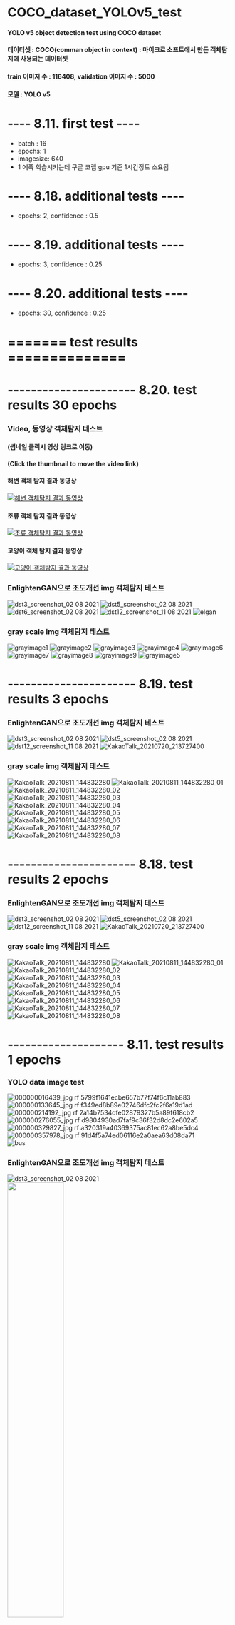# COCO_dataset_YOLOv5_test  


#### YOLO v5 object detection test using COCO dataset 
#### 데이터셋 : COCO(comman object in context) : 마이크로 소프트에서 만든 객체탐지에 사용되는 데이터셋
#### train 이미지 수 : 116408, validation 이미지 수 : 5000
#### 모델 : YOLO v5  


# ---- 8.11. first test ----
- batch : 16
- epochs: 1
- imagesize: 640  
- 1 에폭 학습시키는데 구글 코랩 gpu 기준 1시간정도 소요됨  


# ---- 8.18. additional tests  ----
- epochs: 2, confidence : 0.5


# ---- 8.19. additional tests ----
- epochs: 3, confidence : 0.25


# ---- 8.20. additional tests ----
- epochs: 30, confidence : 0.25


# ======= test results ==============




# ---------------------- 8.20. test results 30 epochs


### Video, 동영상 객체탐지 테스트
#### (썸네일 클릭시 영상 링크로 이동)
#### (Click the thumbnail to move the video link)


#### 해변 객체 탐지 결과 동영상
[![해변 객체탐지 결과 동영상](https://img.youtube.com/vi/8c1HasnaJiM/0.jpg)](https://youtu.be/8c1HasnaJiM?t=0x)


    
#### 조류 객체 탐지 결과 동영상
[![조류 객체탐지 결과 동영상](https://img.youtube.com/vi/bg1oSqC3mUE/0.jpg)](https://youtu.be/bg1oSqC3mUE?t=0s)

  
  
  
#### 고양이 객체 탐지 결과 동영상
[![고양이 객체탐지 결과 동영상](https://img.youtube.com/vi/S7pmJrnsRJ0/1.jpg)](https://youtu.be/S7pmJrnsRJ0?t=0s)


### EnlightenGAN으로 조도개선 img 객체탐지 테스트
![dst3_screenshot_02 08 2021](https://user-images.githubusercontent.com/49335804/130185291-cb33a7fb-04c8-4601-a4c5-cdccfed7ccdc.png)
![dst5_screenshot_02 08 2021](https://user-images.githubusercontent.com/49335804/130185301-409619cf-afbe-4f8d-bccc-30c170f60f0e.png)
![dst6_screenshot_02 08 2021](https://user-images.githubusercontent.com/49335804/130185326-57285b29-bf88-406d-bc1c-d9bf9c9adea6.png)
![dst12_screenshot_11 08 2021](https://user-images.githubusercontent.com/49335804/130185351-d3835b5f-8aee-44dd-b636-a53cc28fd21e.png)
![elgan](https://user-images.githubusercontent.com/49335804/130185405-a8750dfb-3359-4af2-8e3b-57b92d251cf6.jpg)

  
### gray scale img 객체탐지 테스트
![grayimage1](https://user-images.githubusercontent.com/49335804/130185479-c54dcd6e-65fe-4922-a518-6819b7e72bf3.jpg)
![grayimage2](https://user-images.githubusercontent.com/49335804/130185530-33b38fef-d4d6-4b67-bec5-78dfd6db9ba5.jpg)
![grayimage3](https://user-images.githubusercontent.com/49335804/130185463-e35d70ec-9112-4f91-8fb5-0326a093637c.jpg)
![grayimage4](https://user-images.githubusercontent.com/49335804/130185470-40bd15d0-a049-4ead-9aca-f676029ace4f.jpg)
![grayimage6](https://user-images.githubusercontent.com/49335804/130185566-a7e1e3b0-995f-4a79-826d-a4c15d673d55.jpg)
![grayimage7](https://user-images.githubusercontent.com/49335804/130185578-68c728e9-241e-46b1-854e-4c977d902f01.jpg)
![grayimage8](https://user-images.githubusercontent.com/49335804/130185590-47665c3f-4b68-49ef-8d6f-0e41c1d08235.jpg)
![grayimage9](https://user-images.githubusercontent.com/49335804/130185595-5986327e-d6a7-4f4f-a75f-3a619c97866c.jpg)
![grayimage5](https://user-images.githubusercontent.com/49335804/130185598-bdc0d0d1-702c-498e-9a38-5a67910c5e6c.jpg)



            

# ---------------------- 8.19. test results 3 epochs


### EnlightenGAN으로 조도개선 img 객체탐지 테스트
![dst3_screenshot_02 08 2021](https://user-images.githubusercontent.com/49335804/130029321-b1886d8f-578a-4a88-af6f-b12c659b6268.png)
![dst5_screenshot_02 08 2021](https://user-images.githubusercontent.com/49335804/130029459-12448ebf-49f0-45f2-8f53-9528ce8ccd01.png)
![dst12_screenshot_11 08 2021](https://user-images.githubusercontent.com/49335804/130029606-8229ef27-b38e-4692-acc4-9efdc1d70575.png)
![KakaoTalk_20210720_213727400](https://user-images.githubusercontent.com/49335804/130029645-08907d61-bc62-4408-9ae8-f016e755b7c0.jpg)


### gray scale img 객체탐지 테스트

![KakaoTalk_20210811_144832280](https://user-images.githubusercontent.com/49335804/130029677-165cb9ab-b4d1-4f55-b81a-09eea1e3606f.jpg)
![KakaoTalk_20210811_144832280_01](https://user-images.githubusercontent.com/49335804/130029711-9f4df3ec-c346-43da-a26a-9ab8158f4d72.jpg)
![KakaoTalk_20210811_144832280_02](https://user-images.githubusercontent.com/49335804/130029796-4d955cd9-53e8-462f-ac9f-0e79f99182d5.jpg)
![KakaoTalk_20210811_144832280_03](https://user-images.githubusercontent.com/49335804/130029843-66b657d4-fa8e-4551-afb2-7b11394dd4f0.jpg)
![KakaoTalk_20210811_144832280_04](https://user-images.githubusercontent.com/49335804/130029879-2407e35c-8950-4b50-bf20-c8485a158f3b.jpg)
![KakaoTalk_20210811_144832280_05](https://user-images.githubusercontent.com/49335804/130029906-1a8c98d0-7c33-408c-bfdb-38810d29b0bb.jpg)
![KakaoTalk_20210811_144832280_06](https://user-images.githubusercontent.com/49335804/130029972-22f7cd7b-df84-499e-9bdf-ab620bfe44fe.jpg)
![KakaoTalk_20210811_144832280_07](https://user-images.githubusercontent.com/49335804/130030014-2078a000-0ee2-4703-84c8-c06d61fe34a0.jpg)
![KakaoTalk_20210811_144832280_08](https://user-images.githubusercontent.com/49335804/130030024-8cbf711f-0622-4d37-ac7b-05b4cd6597ab.jpg)








  
# ---------------------- 8.18. test results 2 epochs


### EnlightenGAN으로 조도개선 img 객체탐지 테스트
![dst3_screenshot_02 08 2021](https://user-images.githubusercontent.com/49335804/129852066-fada550f-ffc6-4d47-8a48-decf9a5ac821.png)
![dst5_screenshot_02 08 2021](https://user-images.githubusercontent.com/49335804/129852126-9b6736df-d4a2-4f82-9117-4b39967fb3d6.png)
![dst12_screenshot_11 08 2021](https://user-images.githubusercontent.com/49335804/129852175-906b3067-0fd9-49b4-99e2-331440ebdb89.png)
![KakaoTalk_20210720_213727400](https://user-images.githubusercontent.com/49335804/129852218-0c559b86-7c1e-45ad-aa27-157776c97cb0.jpg)
  
  
  
### gray scale img 객체탐지 테스트
![KakaoTalk_20210811_144832280](https://user-images.githubusercontent.com/49335804/129852313-22e5cce8-a16a-4527-b4eb-38656890e4ca.jpg)
![KakaoTalk_20210811_144832280_01](https://user-images.githubusercontent.com/49335804/129853010-30c0345d-bffd-4e53-b0bd-359e60a15e3c.jpg)
![KakaoTalk_20210811_144832280_02](https://user-images.githubusercontent.com/49335804/129853041-d6eba926-dadd-48a0-90ed-e09019d191a8.jpg)
![KakaoTalk_20210811_144832280_03](https://user-images.githubusercontent.com/49335804/129853071-5f4f3ac3-fb1e-4b73-a4de-5e1955a3d872.jpg)
![KakaoTalk_20210811_144832280_04](https://user-images.githubusercontent.com/49335804/129853097-907c2208-ea63-4ac6-952d-4389d6c0afad.jpg)
![KakaoTalk_20210811_144832280_05](https://user-images.githubusercontent.com/49335804/129853125-c8a2d0af-682a-4475-abc5-26f656ab83f8.jpg)
![KakaoTalk_20210811_144832280_06](https://user-images.githubusercontent.com/49335804/129853145-756a9666-d595-4597-a811-5f89dfc82531.jpg)
![KakaoTalk_20210811_144832280_07](https://user-images.githubusercontent.com/49335804/129853172-313d39bc-26ff-485b-91c0-0b9983d68e62.jpg)
![KakaoTalk_20210811_144832280_08](https://user-images.githubusercontent.com/49335804/129853203-bb4788fd-3e91-4441-95a7-1bac162fe4d5.jpg)


  
# -------------------- 8.11. test results 1 epochs

### YOLO data image test
![000000016439_jpg rf 5799f1641ecbe657b77f74f6c11ab883](https://user-images.githubusercontent.com/49335804/128991564-1aeea6b1-5191-473f-93d2-58ed62208c38.jpg)    
![000000133645_jpg rf f349ed8b89e02746dfc2fc2f6a19d1ad](https://user-images.githubusercontent.com/49335804/128991667-230d46a2-a6fe-4122-8bcc-342dc72365c3.jpg)    
![000000214192_jpg rf 2a14b7534dfe02879327b5a89f618cb2](https://user-images.githubusercontent.com/49335804/128991699-1985ccee-da7f-4733-ac17-3ccb687c5479.jpg)    
![000000276055_jpg rf d9804930ad7faf9c36f32d8dc2e602a5](https://user-images.githubusercontent.com/49335804/128991745-9b0ac344-df5a-45a2-b829-6e29122c1f88.jpg)    
![000000329827_jpg rf a320319a40369375ac81ec62a8be5dc4](https://user-images.githubusercontent.com/49335804/128991773-b8ff72e0-7d1a-4853-9746-c59c57727311.jpg)    
![000000357978_jpg rf 91d4f5a74ed06116e2a0aea63d08da71](https://user-images.githubusercontent.com/49335804/128991810-d7d16089-cd63-469e-b3dd-ca46c6ab02fd.jpg)    
![bus](https://user-images.githubusercontent.com/49335804/128991840-adc63cf3-b101-4324-8ad0-7c80048541f6.jpg)    


### EnlightenGAN으로 조도개선 img 객체탐지 테스트
![dst3_screenshot_02 08 2021](https://user-images.githubusercontent.com/49335804/128991997-1a741eb8-d469-469c-87eb-3c93e9d1bb21.png)        
<img src="https://user-images.githubusercontent.com/49335804/128992069-61a13535-7f22-4bb3-8f66-887036a38487.jpg" width="50%" height="50%"/>      




### gray scale img 객체탐지 테스트
![KakaoTalk_20210811_144832280](https://user-images.githubusercontent.com/49335804/128992374-6723279f-36ae-4346-aafa-2fd236146423.jpg)    
![KakaoTalk_20210811_144832280_01](https://user-images.githubusercontent.com/49335804/128992435-8431eac9-0c92-459f-a65c-690708d0b834.jpg)    
![KakaoTalk_20210811_144832280_02](https://user-images.githubusercontent.com/49335804/128992476-99fe50ce-050e-4f3c-a6d6-2e023a7d8205.jpg)    
![KakaoTalk_20210811_144832280_03](https://user-images.githubusercontent.com/49335804/128992567-41a2b95f-3474-49e4-a706-a12e3109925d.jpg)    
![KakaoTalk_20210811_144832280_05](https://user-images.githubusercontent.com/49335804/128992633-6f736888-2fad-4ac6-b033-92c4b7bca384.jpg)    
![KakaoTalk_20210811_144832280_06](https://user-images.githubusercontent.com/49335804/128992719-dc37143d-6faa-4c24-9293-a14179d79970.jpg)    
![KakaoTalk_20210811_144832280_08](https://user-images.githubusercontent.com/49335804/128992760-4c53812e-efeb-46ca-a23d-4548b8adce7c.jpg)

  
  



# 모델 학습 결과(1 epochs)


### P_curve
<img src="https://user-images.githubusercontent.com/49335804/128989766-0151ebe4-5f4d-4d46-b3e4-9d44ea70d21f.png" width="50%" height="50%"/>  

### R_curve
<img src="https://user-images.githubusercontent.com/49335804/128990079-39c9e3bd-125b-474e-9a0e-b8f0c6590bc1.png" width="50%" height="50%"/>  

### PR_curve
<img src="https://user-images.githubusercontent.com/49335804/128990541-8cc3324a-8127-46db-a3f7-e5df9721529c.png" width="50%" height="50%"/>  

### F1_score
<img src="https://user-images.githubusercontent.com/49335804/128990635-b8a2ac17-c4a9-450c-99a7-52d05195bd29.png" width="50%" height="50%"/>  

### confusion_matrix
<img src="https://user-images.githubusercontent.com/49335804/128990713-c9c99361-5398-4b3b-96f1-83321b4ca09d.png" width="50%" height="50%"/>  

### train_batch_0
![train_batch0](https://user-images.githubusercontent.com/49335804/128990864-c130d71c-2468-47db-a764-f5c7005a5ab4.jpg)


### train_batch_1
![train_batch1](https://user-images.githubusercontent.com/49335804/128990922-6808a4d8-0c8c-42cd-9b6c-add67cd37e80.jpg)


### train_batch_2
![train_batch2](https://user-images.githubusercontent.com/49335804/128990980-f57fefad-572d-45e0-b8b2-6d8d3b09fba8.jpg)


### validation_batch_labels_0
![val_batch0_labels](https://user-images.githubusercontent.com/49335804/128991021-2c226d1f-2375-4318-8db0-406d55a1681e.jpg)


### validation_batch_predict_0
![val_batch0_pred](https://user-images.githubusercontent.com/49335804/128991065-fca5f721-b733-41ac-8edd-452461b9920d.jpg)


### validation_batch_labels_1
![val_batch1_labels](https://user-images.githubusercontent.com/49335804/128991222-6047b560-6302-47a4-8cf3-2264e7e1b313.jpg)


### validation_batch_predict_1
![val_batch1_pred](https://user-images.githubusercontent.com/49335804/128991164-69503342-8045-4ab9-98b4-9b18e796035c.jpg)


### validation_batch_labels_2
![val_batch2_labels](https://user-images.githubusercontent.com/49335804/128991257-4f0e0ec0-d4d4-43ac-8a84-9fde44c4e869.jpg)


### validation_batch_predict_2
![val_batch2_pred](https://user-images.githubusercontent.com/49335804/128991332-151ddc5c-5463-4101-9c66-c049dc53da48.jpg)


  